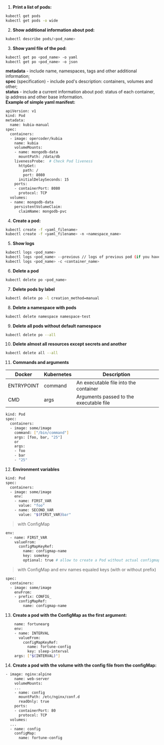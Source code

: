 1.  **Print a list of pods:**  
``` bash
kubectl get pods
kubectl get pods -o wide
```
2.  **Show additional information about pod:**  
``` bash
kubectl describe pods/<pod_name>
```
3. **Show yaml file of the pod:**  
``` bash
kubectl get po <pod_name> -o yaml  
kubectl get po <pod_name> -o json  
```
**metadata** - include name, namespaces, tags and other additional information;  
**spec** (specification) - include pod's description: containers, volumes and other;  
**status** - include a current information about pod: status of each container, ip address and other base information.  
**Example of simple yaml manifest:**  
``` bash
apiVersion: v1  
kind: Pod  
metadata:  
  name: kubia-manual  
spec:  
  containers:  
  - image: opercoder/kubia  
    name: kubia
    volumeMounts:
    - name: mongodb-data
      mountPath: /data/db
    livenessProbe:  # Check Pod liveness
      httpGet:
        path: /
        port: 8080
      initialDelaySeconds: 15
    ports:
    - containerPort: 8080
      protocol: TCP   
  volumes:
  - name: mongodb-data
    persistentVolumeClaim:
      claimName: mongodb-pvc
```
4. **Create a pod:**
``` bash
kubectl create -f <yaml_filename>  
kubectl create -f <yaml_filename> -n <namespace_name>
```
5. **Show logs**
``` bash
kubectl logs <pod_name>
kubectl logs <pod_name> --previous // logs of previous pod (if you have a checking of liveness)
kubectl logs <pod_name> -c <container_name>
```
6. **Delete a pod**
``` bash
kubectl delete po <pod_name>
```
7. **Delete pods by label**
``` bash
kubectl delete po -l creation_method=manual
```
8. **Delete a namespace with pods**
``` bash
kubectl delete namespace namespace-test
```
9. **Delete all pods without default namespace**
``` bash
kubectl delete po --all
```
10. **Delete almost all resources except secrets and another**
``` bash
kubectl delete all --all
```
11. **Commands and arguments**  
 
| Docker      | Kubernetes  | Description                             |  
|-------------|-------------|-----------------------------------------|  
| ENTRYPOINT  | command     | An executable file into the container   |  
| CMD         | args        | Arguments passed to the executable file | 
``` bash
kind: Pod
spec:
  containers:
  - image: some/image
    command: ["/bin/command"]
    args: [foo, bar, "25"]
    or
    args:
    - foo
    - bar
    - "25"
```
12. **Environment variables**
``` bash
kind: Pod
spec:
  containers:
  - image: some/image
    env:
    - name: FIRST_VAR
      value: "foo"
    - name: SECOND_VAR
      value: "$(FIRST_VAR)bar"
```
> with ConfigMap
``` bash
env:
  - name: FIRST_VAR
    valueFrom:
      configMapKeyRef:
        name: configmap-name
        key: somekey
        optional: true # allow to create a Pod without actual configmap
```
> with ConfigMap and env names equaled keys (with or without prefix)
``` bash
spec:
  containers:
  - image: some/image
    envFrom:
    - prefix: CONFIG_
      configMapRef:
        name: configmap-name
```
13. **Create a pod with the ConfigMap as the first argument:**
``` bash
    name: fortunearg
    env:
    - name: INTERVAL
      valueFrom: 
        configMapKeyRef:
          name: fortune-config
          key: sleep-interval
    args: ["$(INTERVAL)"]
```
14. **Create a pod with the volume with the config file from the configMap:**
``` bash
- image: nginx:alpine
    name: web-server
    volumeMounts:
    ...
    - name: config
      mountPath: /etc/nginx/conf.d    
      readOnly: true
    ports:
    - containerPort: 80
      protocol: TCP
  volumes:
  ...
  - name: config
    configMap:
      name: fortune-config
 ```
